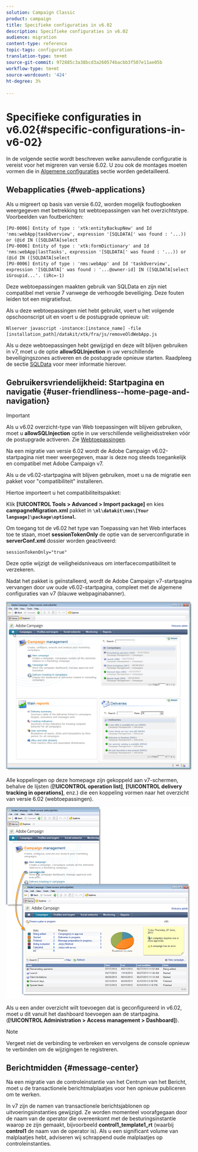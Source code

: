 ```yaml
---
solution: Campaign Classic
product: campaign
title: Specifieke configuraties in v6.02
description: Specifieke configuraties in v6.02
audience: migration
content-type: reference
topic-tags: configuration
translation-type: tm+mt
source-git-commit: 972885c3a38bcd3a260574bacbb3f507e11ae05b
workflow-type: tm+mt
source-wordcount: '424'
ht-degree: 3%

---
```



# Specifieke configuraties in v6.02{#specific-configurations-in-v6-02}

In de volgende sectie wordt beschreven welke aanvullende configuratie is vereist voor het migreren van versie 6.02. U zou ook de montages moeten vormen die in [Algemene configuraties](../../migration/using/general-configurations.md) sectie worden gedetailleerd.

## Webapplicaties {#web-applications}

Als u migreert op basis van versie 6.02, worden mogelijk foutlogboeken weergegeven met betrekking tot webtoepassingen van het overzichtstype. Voorbeelden van foutberichten:

```
[PU-0006] Entity of type : 'xtk:entityBackupNew' and Id 'nms:webApp|taskOverview', expression '[SQLDATA[' was found : '...)) or (@id IN ([SQLDATA[select 
[PU-0006] Entity of type : 'xtk:formDictionary' and Id 'nms:webApp|lastTasks', expression '[SQLDATA[' was found : '...)) or (@id IN ([SQLDATA[select 
[PU-0006] Entity of type : 'nms:webApp' and Id 'taskOverview', expression '[SQLDATA[' was found : '...@owner-id] IN ([SQLDATA[select iGroupid...'. (iRc=-1)
```

Deze webtoepassingen maakten gebruik van SQLData en zijn niet compatibel met versie 7 vanwege de verhoogde beveiliging. Deze fouten leiden tot een migratiefout.

Als u deze webtoepassingen niet hebt gebruikt, voert u het volgende opschoonscript uit en voert u de postupgrade opnieuw uit:

```
Nlserver javascript -instance:[instance_name] -file [installation_path]/datakit/xtk/fra/js/removeOldWebApp.js
```

Als u deze webtoepassingen hebt gewijzigd en deze wilt blijven gebruiken in v7, moet u de optie **allowSQLInjection** in uw verschillende beveiligingszones activeren en de postupgrade opnieuw starten. Raadpleeg de sectie [SQLData](../../migration/using/general-configurations.md#sqldata) voor meer informatie hierover.

## Gebruikersvriendelijkheid: Startpagina en navigatie {#user-friendliness--home-page-and-navigation}

>[!IMPORTANT]
>
>Als u v6.02 overzicht-type van Web toepassingen wilt blijven gebruiken, moet u **allowSQLInjection** optie in uw verschillende veiligheidsstreken vóór de postupgrade activeren. Zie [Webtoepassingen](#web-applications).

Na een migratie van versie 6.02 wordt de Adobe Campaign v6.02-startpagina niet meer weergegeven, maar is deze nog steeds toegankelijk en compatibel met Adobe Campaign v7.

Als u de v6.02-startpagina wilt blijven gebruiken, moet u na de migratie een pakket voor &quot;compatibiliteit&quot; installeren.

Hiertoe importeert u het compatibiliteitspakket:

Klik **[!UICONTROL Tools > Advanced > Import package]** en kies **campagneMigration.xml** pakket in **`\nl\datakit\nms\[Your language]\package\optional`**.

Om toegang tot de v6.02 het type van Toepassing van het Web interfaces toe te staan, moet **sessionTokenOnly** de optie van de serverconfiguratie in **serverConf.xml** dossier worden geactiveerd:

```
sessionTokenOnly="true"
```

Deze optie wijzigt de veiligheidsniveaus om interfacecompatibiliteit te verzekeren.

Nadat het pakket is geïnstalleerd, wordt de Adobe Campaign v7-startpagina vervangen door uw oude v6.02-startpagina, compleet met de algemene configuraties van v7 (blauwe webpaginabanner).

![](assets/dashboards.png)

Alle koppelingen op deze homepage zijn gekoppeld aan v7-schermen, behalve de lijsten (**[!UICONTROL operation list]**, **[!UICONTROL delivery tracking in operations]**, enz.) die een koppeling vormen naar het overzicht van versie 6.02 (webtoepassingen).

![](assets/dashboards2.png)

Als u een ander overzicht wilt toevoegen dat is geconfigureerd in v6.02, moet u dit vanuit het dashboard toevoegen aan de startpagina. (**[!UICONTROL Administration > Access management > Dashboard]**).

>[!NOTE]
>
>Vergeet niet de verbinding te verbreken en vervolgens de console opnieuw te verbinden om de wijzigingen te registreren.

## Berichtmidden {#message-center}

Na een migratie van de controleinstantie van het Centrum van het Bericht, moet u de transactionele berichtmalplaatjes voor hen opnieuw publiceren om te werken.

In v7 zijn de namen van transactionele berichtsjablonen op uitvoeringsinstanties gewijzigd. Ze worden momenteel voorafgegaan door de naam van de operator die overeenkomt met de besturingsinstantie waarop ze zijn gemaakt, bijvoorbeeld **control1_template1_rt** (waarbij **control1** de naam van de operator is). Als u een significant volume van malplaatjes hebt, adviseren wij schrappend oude malplaatjes op controleinstanties.
